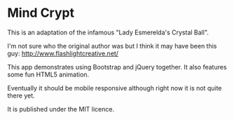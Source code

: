 Mind Crypt
=========

This is an adaptation of the infamous "Lady Esmerelda's Crystal Ball". 

I'm not sure who the original author was but I think it may have been this guy:
http://www.flashlightcreative.net/

This app demonstrates using Bootstrap and jQuery together. It also features some fun HTML5 animation.  

Eventually it should be mobile responsive although right now it is not quite there yet. 

It is published under the MIT licence. 
